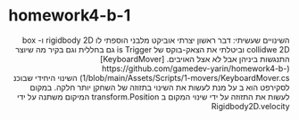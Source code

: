 # homework4-b-1
<div dir='rtl' lang='he'>
השינויים שעשיתי:
 דבר ראשון יצרתי אוביקט מלבני הוספתי לו rigidbody 2D ו- box collidwe 2D וביטלתי את הצאק-בוקס של is Trigger גם בחללית וגם בקיר מה שיוצר התנגשות ביניהן אבל לא אצל האויבים.
[KeyboardMover](https://github.com/gamedev-yarin/homework4-b-1/blob/main/Assets/Scripts/1-movers/KeyboardMover.cs) השינוי היחידי שבוכנ לסקירפט הוא ב על מנת לעשות את השינוי בתזוזה של השחקן יותר חלקה.
במקום לעשות את התזוזה על ידי שינוי המקום ב transform.Position המיקום משתנה על ידי Rigidbody2D.velocity
</div>
